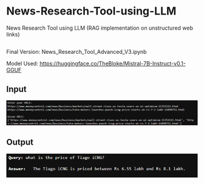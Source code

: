 # News-Research-Tool-using-LLM
News Research Tool using LLM (RAG implementation on unstructured web links)

##
Final Version: News_Research_Tool_Advanced_V3.ipynb

Model Used: https://huggingface.co/TheBloke/Mistral-7B-Instruct-v0.1-GGUF

## Input
![Input](https://github.com/rajdas2001/News-Research-Tool-using-LLM/blob/main/input_news_tool.png)

## Output
![Input](https://github.com/rajdas2001/News-Research-Tool-using-LLM/blob/main/output_news_tool.png)
